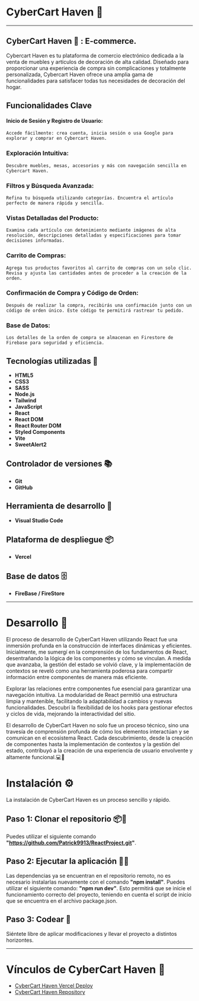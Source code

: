 # CyberCart Haven 🚀
---
## CyberCart Haven 📖 : E-commerce. 
Cybercart Haven es tu plataforma de comercio electrónico dedicada a la venta de muebles y artículos de decoración de alta calidad. Diseñado para proporcionar una experiencia de compra sin complicaciones y totalmente personalizada, Cybercart Haven ofrece una amplia gama de funcionalidades para satisfacer todas tus necesidades de decoración del hogar.

## Funcionalidades Clave

#### **Inicio de Sesión y Registro de Usuario:**
    Accede fácilmente: crea cuenta, inicia sesión o usa Google para explorar y comprar en Cybercart Haven.
### **Exploración Intuitiva:**
    Descubre muebles, mesas, accesorios y más con navegación sencilla en Cybercart Haven.
### **Filtros y Búsqueda Avanzada:**
    Refina tu búsqueda utilizando categorías. Encuentra el artículo perfecto de manera rápida y sencilla.
### **Vistas Detalladas del Producto:**
    Examina cada artículo con detenimiento mediante imágenes de alta resolución, descripciones detalladas y especificaciones para tomar decisiones informadas.
### **Carrito de Compras:**
    Agrega tus productos favoritos al carrito de compras con un solo clic. Revisa y ajusta las cantidades antes de proceder a la creación de la orden.
### **Confirmación de Compra y Código de Orden:**
    Después de realizar la compra, recibirás una confirmación junto con un código de orden único. Este código te permitirá rastrear tu pedido.
### **Base de Datos:**
    Los detalles de la orden de compra se almacenan en Firestore de Firebase para seguridad y eficiencia.

## Tecnologías utilizadas 📖
- **HTML5**
- **CSS3**
- **SASS**
- **Node.js**
- **Tailwind**
- **JavaScript**
- **React**
- **React DOM**
- **React Router DOM**
- **Styled Components**
- **Vite**
- **SweetAlert2**
## Controlador de versiones 📚
- **Git**
- **GitHub**
## Herramienta de desarrollo 🔧
- **Visual Studio Code**
## Plataforma de despliegue 📦 
- **Vercel**
## Base de datos 🗄️
- **FireBase / FireStore**
---

# Desarrollo 🌟 
El proceso de desarrollo de CyberCart Haven utilizando React fue una inmersión profunda en la construcción de interfaces dinámicas y eficientes. Inicialmente, me sumergí en la comprensión de los fundamentos de React, desentrañando la lógica de los componentes y cómo se vinculan. A medida que avanzaba, la gestión del estado se volvió clave, y la implementación de contextos se reveló como una herramienta poderosa para compartir información entre componentes de manera más eficiente.

Explorar las relaciones entre componentes fue esencial para garantizar una navegación intuitiva. La modularidad de React permitió una estructura limpia y mantenible, facilitando la adaptabilidad a cambios y nuevas funcionalidades. Descubrí la flexibilidad de los hooks para gestionar efectos y ciclos de vida, mejorando la interactividad del sitio.

El desarrollo de CyberCart Haven no solo fue un proceso técnico, sino una travesía de comprensión profunda de cómo los elementos interactúan y se comunican en el ecosistema React. Cada descubrimiento, desde la creación de componentes hasta la implementación de contextos y la gestión del estado, contribuyó a la creación de una experiencia de usuario envolvente y altamente funcional.💻🚀

# Instalación ⚙️
La instalación de CyberCart Haven es un proceso sencillo y rápido.

## Paso 1: Clonar el repositorio 📦📂

Puedes utilizar el siguiente comando **"https://github.com/Patrick9913/ReactProject.git"**.
## Paso 2: Ejecutar la aplicación 🧩🔧

Las dependencias ya se encuentran en el repositorio remoto, no es necesario instalarlas nuevamente con el comando **"npm install"**. Puedes utilizar el siguiente comando: **"npm run dev"**. Esto permitirá que se inicie el funcionamiento correcto del proyecto, teniendo en cuenta el script de inicio que se encuentra en el archivo package.json.

## Paso 3: Codear 🧠

Siéntete libre de aplicar modificaciones y llevar el proyecto a distintos horizontes.



---

# Vínculos de CyberCart Haven 🌌
- [CyberCart Haven Vercel Deploy](http://react-project-wheat-one.vercel.app/)
- [CyberCart Haven Repository](https://github.com/Patrick9913/ReactProject.git)